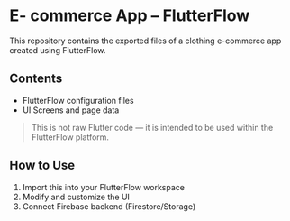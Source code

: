 # E- commerce App – FlutterFlow

This repository contains the exported files of a clothing e-commerce app created using FlutterFlow.

## Contents
- FlutterFlow configuration files
- UI Screens and page data

> This is not raw Flutter code — it is intended to be used within the FlutterFlow platform.

## How to Use
1. Import this into your FlutterFlow workspace
2. Modify and customize the UI
3. Connect Firebase backend (Firestore/Storage)

